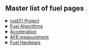 ## Master list of fuel pages 

<details><summary><u>rusEFI Project</u></summary>

* [rusEFI Project Fuel](rusEFI-project-Fuel)

</details>

<details><summary><u>Fuel Algorithms</u></summary>

* [Fuel Overview](Fuel/Fuel_Control/Fuel_Overview)
* [AlphaN](Fuel/Fuel_Control/AlphaN)
* [Speed Density](Fuel/Fuel_Control/Speed_Density)
* [Mass Air Flow](Fuel/Fuel_Control/MAF)

</details>

<details><summary><u>Acceleration</u></summary>

* [Overview](Fuel/Fuel_Control/Acceleration/Acceleration_Compensation)
* [X-Tau Wall Wetting](Fuel/Fuel_Control/Acceleration/X-tau_Wall_Wetting)
* TPS. - Coming Soon

</details>

<details><summary><u>AFR measurement</u></summary>

* [Wide Band Sensors](Fuel/Wide_Band_Sensors)
* [Do I need a wideband](do_i_need_wideband_oxygen_sensor)
* [Old WBO2 page](WBO)

</details>

<details><summary><u>Fuel Hardware</u></summary>

* [Converting from Carb](FAQ/how_to_convert_from_carburetor_to_EFI)
* [GDI Status](FAQ/GDI_Status)

* Fuel injectors - Coming Soon

</details>


